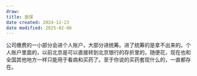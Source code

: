 ```yaml
---
draw:
title: 医保
date created: 2024-12-23
date modified: 2025-02-06
---
```


公司缴费的一小部分会进个人账户，大部分进统筹。进了统筹的是拿不出来的。个人账户里面的，以前北京是可以直接转到北京银行的存折里的，随便花，现在也和全国其他地方一样只能用于看病和买药了。至于你说的买药套现什么的，一直都存在。
